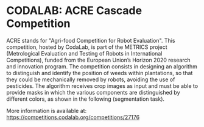 # CODALAB: ACRE Cascade Competition

ACRE stands for "Agri-food Competition for Robot Evaluation". This competition, hosted by CodaLab, is part of the METRICS project (Metrological Evaluation and Testing of Robots in International Competitions), funded from the European Union’s Horizon 2020 research and innovation program.
The competition consists in designing an algorithm to distinguish and identify the position of weeds within plantations, so that they could be mechanically removed by robots, avoiding the use of pesticides. 
The algorithm receives crop images as input and must be able to provide masks in which the various components are distinguished by different colors, as shown in the following (segmentation task).

More information is available at: <a>https://competitions.codalab.org/competitions/27176</a>

